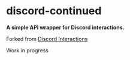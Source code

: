 discord-continued
====================

**A simple API wrapper for Discord interactions.**

Forked from [Discord Interactions](https://github.com/goverfl0w/discord-interactions/tree/unstable)

Work in progress